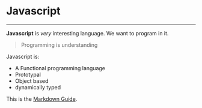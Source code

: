 # Javascript

---

**Javascript** is _very_ interesting language.
We want to program in it.

> Programming is understanding

Javascript is:

-   A Functional programming language
-   Prototypal
-   Object based
-   dynamically typed

This is the [Markdown Guide](https://www.markdownguide.org).

